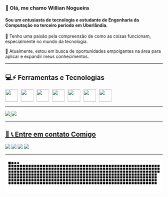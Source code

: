 <h3>👋 Olá, me chamo Willian Nogueira </h3>

<h4>Sou um entusiasta de tecnologia e estudante de Engenharia da Computação no terceiro período em Uberlândia.</h4>

👀 Tenho uma paixão pela compreensão de como as coisas funcionam, especialmente no mundo da tecnologia.

🌱 Atualmente, estou em busca de oportunidades empolgantes na área para aplicar e expandir meus conhecimentos.

 ------

## 💻⚡ Ferramentas e Tecnologias

<div style="display: flex; flex-wrap: wrap; gap: 10px;">
    <img loading="lazy" src="https://cdn.jsdelivr.net/gh/devicons/devicon/icons/git/git-original.svg" width="40" height="40"/>
    <img loading="lazy" src="https://user-images.githubusercontent.com/25181517/192108374-8da61ba1-99ec-41d7-80b8-fb2f7c0a4948.png" width="40" height="40"/>
    <img loading="lazy" src="https://user-images.githubusercontent.com/25181517/192158954-f88b5814-d510-4564-b285-dff7d6400dad.png" width="40" height="40"/>
    <img loading="lazy" src="https://user-images.githubusercontent.com/25181517/183898674-75a4a1b1-f960-4ea9-abcb-637170a00a75.png" width="40" height="40"/>
    <img loading="lazy" src="https://user-images.githubusercontent.com/25181517/117447155-6a868a00-af3d-11eb-9cfe-245df15c9f3f.png" width="40" height="40"/>
    <img loading="lazy" src="https://user-images.githubusercontent.com/25181517/183423507-c056a6f9-1ba8-4312-a350-19bcbc5a8697.png" width="40" height="40"/>
    <img loading="lazy" src="https://cdn.jsdelivr.net/gh/devicons/devicon/icons/java/java-original.svg" width="40" height="40"/>
</div>

----

<div>
<a href="https://github.com/WillianNog">
<img loading="lazy" height="180em" src="https://github-readme-stats.vercel.app/api/top-langs/?username=WillianNog&layout=compact&langs_count=7&theme=github_dark"/>
<img loading="lazy" height="180em" src="https://github-readme-stats.vercel.app/api?username=WillianNog&show_icons=true&theme=github_dark&include_all_commits=true&count_private=true"/>
</div>
  
---- 
  
<h2> 💼 📞 Entre em contato Comigo </h2>
<div>
    <a href="https://instagram.com/seu-usuário-instagram-aqui" target="_blank"><img loading="lazy" src="https://img.shields.io/badge/-Instagram-%23E4405F?style=for-the-badge&logo=instagram&logoColor=white" target="_blank"></a>
    <a href="mailto:martinswillian0612@gmail.com"><img loading="lazy" src="https://img.shields.io/badge/Gmail-D14836?style=for-the-badge&logo=gmail&logoColor=white" target="_blank"></a> 
    <a href="https://www.linkedin.com/in/williannog/" target="_blank"><img loading="lazy" src="https://img.shields.io/badge/-LinkedIn-%230077B5?style=for-the-badge&logo=linkedin&logoColor=white" target="_blank"></a>   
    <a href="https://wa.me/34999672686" target="_blank"><img loading="lazy" src="https://img.shields.io/badge/WhatsApp-25D366?style=for-the-badge&logo=whatsapp&logoColor=white" target="_blank"></a>   
</div>


  
----

![Snake animation](https://github.com/WillianNog/WillianNog/blob/output/github-contribution-grid-snake.svg)
